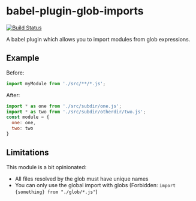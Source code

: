 # babel-plugin-glob-imports

[![Build Status](https://travis-ci.org/geowarin/babel-plugin-glob-imports.svg?branch=master)](https://travis-ci.org/geowarin/babel-plugin-glob-imports)

A babel plugin which allows you to import modules from glob expressions.

## Example

Before:

```javascript
import myModule from './src/**/*.js';
```

After:

```javascript
import * as one from './src/subdir/one.js';
import * as two from './src/subdir/otherdir/two.js';
const module = {
  one: one,
  two: two
}
```

## Limitations

This module is a bit opinionated:

* All files resolved by the glob must have unique names
* You can only use the global import with globs (Forbidden: `import {something} from "./glob/*.js"`)
